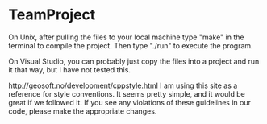 # TeamProject

On Unix, after pulling the files to your local machine type 
"make" in the terminal to compile the project. Then type
"./run" to execute the program.

On Visual Studio, you can probably just copy the files into
a project and run it that way, but I have not tested this.

http://geosoft.no/development/cppstyle.html
I am using this site as a reference for style conventions.
It seems pretty simple, and it would be great if we followed
it. If you see any violations of these guidelines in our
code, please make the appropriate changes.
